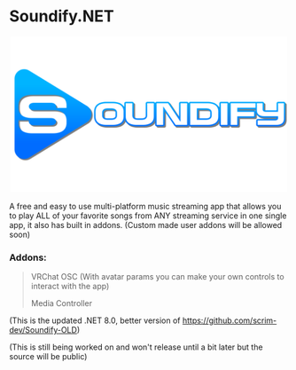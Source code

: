 # Soundify.NET
<p align="center">
  <img src="https://github.com/scrim-dev/Soundify.NET/blob/master/Soundify.NET/Resources/BannerDropShadowLogo.png" alt="logo" width="500">
</p>
A free and easy to use multi-platform music streaming app that allows you to play ALL of your favorite songs from ANY streaming service in one single app, it also has built in addons. (Custom made user addons will be allowed soon)

### Addons:
> VRChat OSC (With avatar params you can make your own controls to interact with the app)
>
> Media Controller

(This is the updated .NET 8.0, better version of https://github.com/scrim-dev/Soundify-OLD)

(This is still being worked on and won't release until a bit later but the source will be public)
